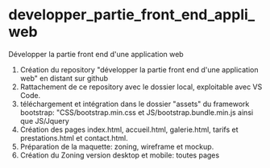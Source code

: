 # developper_partie_front_end_appli_web
Développer la partie front end d'une application web

1. Création du repository "développer la partie front end d'une application web" en distant sur github
2. Rattachement de ce repository avec le dossier local, exploitable avec VS Code.
3. téléchargement et intégration dans le dossier "assets" du framework bootstrap: "CSS/bootstrap.min.css et JS/bootstrap.bundle.min.js ainsi que JS/Jquery
4. Création des pages index.html, accueil.html, galerie.html, tarifs et prestations.html et contact.html.
5. Préparation de la maquette: zoning, wireframe et mockup.
6. Création du Zoning version desktop et mobile: toutes pages
